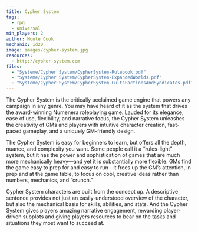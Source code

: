 ```yaml
---
title: Cypher System
tags:
  - rpg
  - universal
min_players: 2
author: Monte Cook
mechanic: 1d20
image: images/cypher-system.jpg
resources:
  - http://cypher-system.com
files:
  - "Systeme/Cypher System/CypherSystem-Rulebook.pdf"
  - "Systeme/Cypher System/CypherSystem-ExpandedWorlds.pdf"
  - "Systeme/Cypher System/CypherSystem-CultsFactionsAndSyndicates.pdf"
---
```


The Cypher System is the critically acclaimed game engine that powers any campaign in any genre. You may have heard of it as the system that drives the award-winning Numenera roleplaying game. Lauded for its elegance, ease of use, flexibility, and narrative focus, the Cypher System unleashes the creativity of GMs and players with intuitive character creation, fast-paced gameplay, and a uniquely GM-friendly design.

The Cypher System is easy for beginners to learn, but offers all the depth, nuance, and complexity you want. Some people call it a “rules-light” system, but it has the power and sophistication of games that are much more mechanically heavy—and yet it is substantially more flexible. GMs find the game easy to prep for and easy to run—it frees up the GM’s attention, in prep and at the game table, to focus on cool, creative ideas rather than numbers, mechanics, and “crunch.”

Cypher System characters are built from the concept up. A descriptive sentence provides not just an easily-understood overview of the character, but also the mechanical basis for skills, abilities, and stats. And the Cypher System gives players amazing narrative engagement, rewarding player-driven subplots and giving players resources to bear on the tasks and situations they most want to succeed at.


